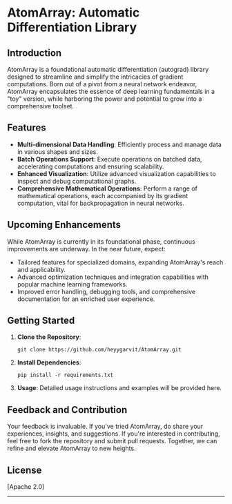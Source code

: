 # AtomArray: Automatic Differentiation Library

## Introduction

AtomArray is a foundational automatic differentiation (autograd) library designed to streamline and simplify the intricacies of gradient computations. Born out of a pivot from a neural network endeavor, AtomArray encapsulates the essence of deep learning fundamentals in a "toy" version, while harboring the power and potential to grow into a comprehensive toolset.

## Features

- **Multi-dimensional Data Handling**: Efficiently process and manage data in various shapes and sizes.
- **Batch Operations Support**: Execute operations on batched data, accelerating computations and ensuring scalability.
- **Enhanced Visualization**: Utilize advanced visualization capabilities to inspect and debug computational graphs.
- **Comprehensive Mathematical Operations**: Perform a range of mathematical operations, each accompanied by its gradient computation, vital for backpropagation in neural networks.

## Upcoming Enhancements

While AtomArray is currently in its foundational phase, continuous improvements are underway. In the near future, expect:

- Tailored features for specialized domains, expanding AtomArray's reach and applicability.
- Advanced optimization techniques and integration capabilities with popular machine learning frameworks.
- Improved error handling, debugging tools, and comprehensive documentation for an enriched user experience.

## Getting Started

1. **Clone the Repository**:
   ```
   git clone https://github.com/heyygarvit/AtomArray.git

   ```

2. **Install Dependencies**:
   ```
   pip install -r requirements.txt
   ```

3. **Usage**:
   Detailed usage instructions and examples will be provided here.

## Feedback and Contribution

Your feedback is invaluable. If you've tried AtomArray, do share your experiences, insights, and suggestions. If you're interested in contributing, feel free to fork the repository and submit pull requests. Together, we can refine and elevate AtomArray to new heights.

## License

[Apache 2.0]

---

